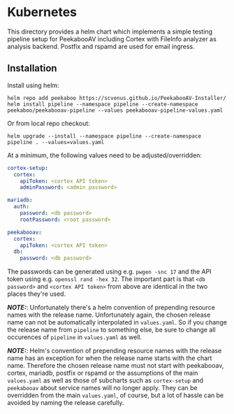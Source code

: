 Kubernetes
==========

This directory provides a helm chart which implements a simple testing pipeline
setup for PeekabooAV including Cortex with FileInfo analyzer as analysis
backend. Postfix and rspamd are used for email ingress.

Installation
------------

Install using helm:

``` shell
helm repo add peekaboo https://scvenus.github.io/PeekabooAV-Installer/
helm install pipeline --namespace pipeline --create-namespace peekaboo/peekabooav-pipeline --values peekabooav-pipeline-values.yaml
```

Or from local repo checkout:

``` shell
helm upgrade --install --namespace pipeline --create-namespace pipeline . --values=values.yaml
```

At a minimum, the following values need to be adjusted/overridden:

``` yaml
cortex-setup:
  cortex:
    apiToken: <cortex API token>
    adminPassword: <admin password>

mariadb:
  auth:
    password: <db password>
    rootPassword: <root password>

peekabooav:
  cortex:
    apiToken: <cortex API token>
  db:
    password: <db password>
```

The passwords can be generated using e.g. `pwgen -snc 17` and the API token
using e.g. `openssl rand -hex 32`.
The important part is that `<db password>` and `<cortex API token>` from above
are identical in the two places they're used.

**_NOTE:_**: Unfortunately there's a helm convention of prepending resource
names with the release name.
Unfortunately again, the chosen release name can not be automatically
interpolated in `values.yaml`.
So if you change the release name from `pipeline` to something else, be sure to
change all occurences of `pipeline` in `values.yaml` as well.

**_NOTE:_**: Helm's convention of prepending resource names with the release
name has an exception for when the release name starts with the chart name.
Therefore the chosen release name must not start with peekabooav, cortex,
mariadb, postfix or rspamd or the assumptions of the main` values.yaml` as well
as those of subcharts such as `cortex-setup` and `peekabooav` about service
names will no longer apply.
They can be overridden from the main `values.yaml`, of course, but a lot of
hassle can be avoided by naming the release carefully.
